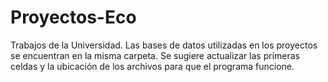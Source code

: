 # Proyectos-Eco
Trabajos de la Universidad. Las bases de datos utilizadas en los proyectos se encuentran en la misma carpeta.
Se sugiere actualizar las primeras celdas y la ubicación de los archivos para que el programa funcione.
